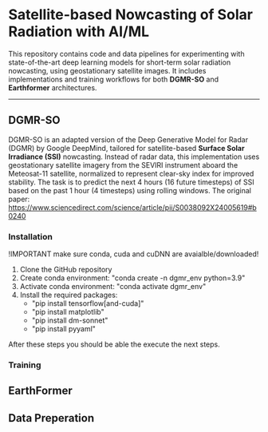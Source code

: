 # Satellite-based Nowcasting of Solar Radiation with AI/ML

This repository contains code and data pipelines for experimenting with state-of-the-art deep learning models for short-term solar radiation nowcasting, using geostationary satellite images. It includes implementations and training workflows for both **DGMR-SO** and **Earthformer** architectures.

---

## DGMR-SO 

DGMR-SO is an adapted version of the Deep Generative Model for Radar (DGMR) by Google DeepMind, tailored for satellite-based **Surface Solar Irradiance (SSI)** nowcasting. Instead of radar data, this implementation uses geostationary satellite imagery from the SEVIRI instrument aboard the Meteosat-11 satellite, normalized to represent clear-sky index for improved stability. The task is to predict the next 4 hours (16 future timesteps) of SSI based on the past 1 hour (4 timesteps) using rolling windows. The original paper: https://www.sciencedirect.com/science/article/pii/S0038092X24005619#b0240

### Installation

!IMPORTANT make sure conda, cuda and cuDNN are avaialble/downloaded!

1. Clone the GitHub repository
2. Create conda environment: "conda create -n dgmr_env python=3.9"
3. Activate conda environment: "conda activate dgmr_env"
4. Install the required packages:
     - "pip install tensorflow[and-cuda]"
     - "pip install matplotlib"
     - "pip install dm-sonnet"
     - "pip install pyyaml"

After these steps you should be able the execute the next steps.

### Training

## EarthFormer

## Data Preperation
